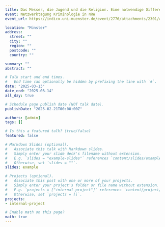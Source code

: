 ```yaml
---
title: Das Messer, die Jugend und die Religion. Eine notwendige Differenzierung
event: Netzwerktagung Kriminologie in NRW
event_url: https://indico.uni-muenster.de/event/2776/attachments/2301/4452/KrimNRW2025_Programm.pdf

location: "Münster"
address:
  street: ""
  city: ""
  region: ""
  postcode: ""
  country: ""

summary: ""
abstract: ""

# Talk start and end times.
#   End time can optionally be hidden by prefixing the line with `#`.
date: "2025-03-13"
date_end: "2025-03-14"
all_day: true

# Schedule page publish date (NOT talk date).
publishDate: "2025-02-21T00:00:00Z"

authors: [admin]
tags: []

# Is this a featured talk? (true/false)
featured: false

# Markdown Slides (optional).
#   Associate this talk with Markdown slides.
#   Simply enter your slide deck's filename without extension.
#   E.g. `slides = "example-slides"` references `content/slides/example-slides.md`.
#   Otherwise, set `slides = ""`.
slides: example

# Projects (optional).
#   Associate this post with one or more of your projects.
#   Simply enter your project's folder or file name without extension.
#   E.g. `projects = ["internal-project"]` references `content/project/deep-learning/index.md`.
#   Otherwise, set `projects = []`.
projects:
- internal-project

# Enable math on this page?
math: true
---
```

